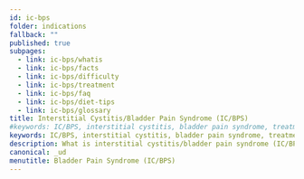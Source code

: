 ```yaml
---
id: ic-bps
folder: indications
fallback: ""
published: true
subpages:
  - link: ic-bps/whatis
  - link: ic-bps/facts
  - link: ic-bps/difficulty
  - link: ic-bps/treatment
  - link: ic-bps/faq
  - link: ic-bps/diet-tips
  - link: ic-bps/glossary
title: Interstitial Cystitis/Bladder Pain Syndrome (IC/BPS)
#keywords: IC/BPS, interstitial cystitis, bladder pain syndrome, treatment, diagnosis, hypersensitive bladder syndrome, painful bladder, frequent voiding, urge to void, GAG-layer, inflammation, bladder mucosa, urethra, bladder wall, cystitis
keywords: IC/BPS, interstitial cystitis, bladder pain syndrome, treatment, diagnosis, hypersensitive bladder syndrome
description: What is interstitial cystitis/bladder pain syndrome (IC/BPS)? Everything about this disease from diagnosis to treatment. Common symptoms are bladder pain, frequent urination and urge to void.
canonical: _ud
menutitle: Bladder Pain Syndrome (IC/BPS)
---
```

